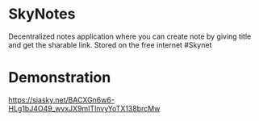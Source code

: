 # SkyNotes
Decentralized notes application where you can create note by giving title and get the sharable link. 
Stored on the free internet #Skynet 

# Demonstration
https://siasky.net/BACXGn6w6-HLg1bJ4O49_wvxJX9mITlnvyYoTX138brcMw
